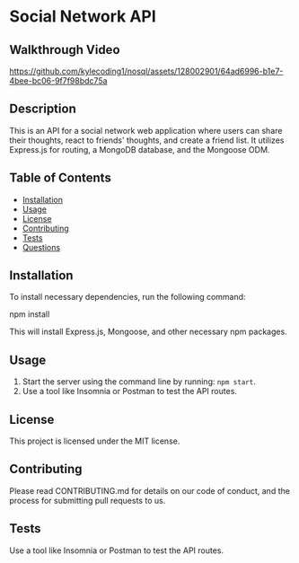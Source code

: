 # Social Network API

## Walkthrough Video


https://github.com/kylecoding1/nosql/assets/128002901/64ad6996-b1e7-4bee-bc06-9f7f98bdc75a



## Description

This is an API for a social network web application where users can share their thoughts, react to friends' thoughts, and create a friend list. It utilizes Express.js for routing, a MongoDB database, and the Mongoose ODM.

## Table of Contents

- [Installation](#installation)
- [Usage](#usage)
- [License](#license)
- [Contributing](#contributing)
- [Tests](#tests)
- [Questions](#questions)

## Installation

To install necessary dependencies, run the following command:

npm install


This will install Express.js, Mongoose, and other necessary npm packages.

## Usage

1. Start the server using the command line by running: `npm start`.
2. Use a tool like Insomnia or Postman to test the API routes.

## License

This project is licensed under the MIT license.

## Contributing

Please read CONTRIBUTING.md for details on our code of conduct, and the process for submitting pull requests to us.

## Tests

Use a tool like Insomnia or Postman to test the API routes.



